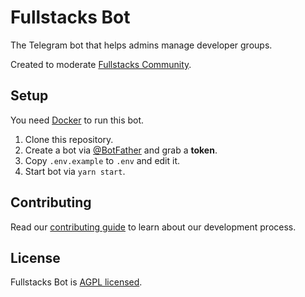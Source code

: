 # Fullstacks Bot

The Telegram bot that helps admins manage developer groups.

Created to moderate [Fullstacks Community](https://t.me/fullstacks_js).

## Setup
You need [Docker](https://docs.docker.com/engine/installation/linux/docker-ce/ubuntu/#install-from-a-package) to run this bot.

1. Clone this repository.
2. Create a bot via [@BotFather](https://t.me/BotFather) and grab a **token**.
3. Copy `.env.example` to `.env` and edit it.
4. Start bot via `yarn start`.

## Contributing

Read our [contributing guide](https://github.com/full-stacks/fullstacks-tg-bot/blob/master/CONTRIBUTING.md) to learn about our development process.

## License
Fullstacks Bot is [AGPL licensed](https://github.com/full-stacks/fullstacks-tg-bot/blob/master/LICENSE).
